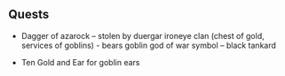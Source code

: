 ## Quests
* Dagger of azarock – stolen by duergar ironeye clan (chest of gold, services of goblins) - bears goblin god of war symbol – black tankard

* Ten Gold and Ear for goblin ears